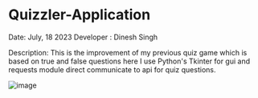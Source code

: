 # Quizzler-Application

Date: July, 18 2023
Developer : Dinesh Singh

Description: This is the improvement of my previous quiz game which is based on true and false questions here I use Python's Tkinter for gui and requests module direct communicate to api for quiz questions.

![image](https://github.com/Dinesh-0239/Quizzler-Application/assets/114934305/d4e0b3c1-07a3-4af8-9f5f-e5b1d7e6ee7a)

